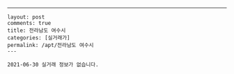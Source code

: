 ---
    layout: post
    comments: true
    title: 전라남도 여수시
    categories: [실거래가]
    permalink: /apt/전라남도 여수시
    ---

    2021-06-30 실거래 정보가 없습니다.

    